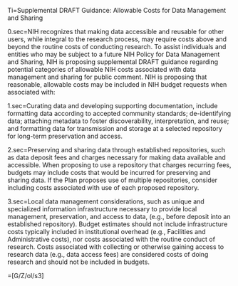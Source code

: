 Ti=Supplemental DRAFT Guidance: Allowable Costs for Data Management and Sharing

0.sec=NIH recognizes that making data accessible and reusable for other users, while integral to the research process, may require costs above and beyond the routine costs of conducting research. To assist individuals and entities who may be subject to a future NIH Policy for Data Management and Sharing, NIH is proposing supplemental DRAFT guidance regarding potential categories of allowable NIH costs associated with data management and sharing for public comment. NIH is proposing that reasonable, allowable costs may be included in NIH budget requests when associated with:

1.sec=Curating data and developing supporting documentation, include formatting data according to accepted community standards; de-identifying data; attaching metadata to foster discoverability, interpretation, and reuse; and formatting data for transmission and storage at a selected repository for long-term preservation and access.

2.sec=Preserving and sharing data through established repositories, such as data deposit fees and charges necessary for making data available and accessible. When proposing to use a repository that charges recurring fees, budgets may include costs that would be incurred for preserving and sharing data. If the Plan proposes use of multiple repositories, consider including costs associated with use of each proposed repository.

3.sec=Local data management considerations, such as unique and specialized information infrastructure necessary to provide local management, preservation, and access to data, (e.g., before deposit into an established repository). Budget estimates should not include infrastructure costs typically included in institutional overhead (e.g., Facilities and Administrative costs), nor costs associated with the routine conduct of research. Costs associated with collecting or otherwise gaining access to research data (e.g., data access fees) are considered costs of doing research and should not be included in budgets.

=[G/Z/ol/s3]

